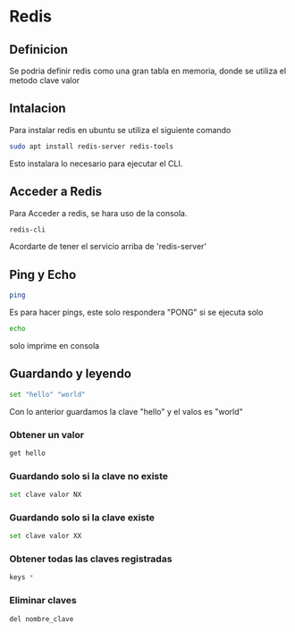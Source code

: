 # Redis

## Definicion

Se podria definir redis como una gran tabla en memoria, donde se utiliza el metodo clave valor

## Intalacion

Para instalar redis en ubuntu se utiliza el siguiente comando

```bash
sudo apt install redis-server redis-tools
```

Esto instalara lo necesario para ejecutar el CLI.

## Acceder a Redis

Para Acceder a redis, se hara uso de la consola.

```bash
redis-cli
```

Acordarte de tener el servicio arriba de 'redis-server'

## Ping y Echo

```bash
ping
```

Es para hacer pings, este solo respondera "PONG" si se ejecuta solo

```bash
echo 
```

solo imprime en consola

## Guardando y leyendo

```bash
set "hello" "world"
```

Con lo anterior guardamos la clave "hello" y el valos es "world"

### Obtener un valor

```bash
get hello
```

### Guardando solo si la clave no existe

```bash
set clave valor NX
```

### Guardando solo si la clave existe

```bash
set clave valor XX
```

### Obtener todas las claves registradas

```bash
keys *
```

### Eliminar claves

```bash
del nombre_clave
```
